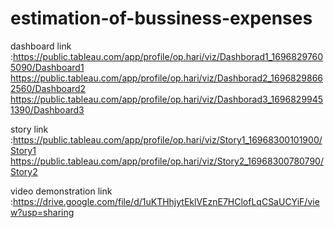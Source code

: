 # estimation-of-bussiness-expenses


dashboard link :https://public.tableau.com/app/profile/op.hari/viz/Dashborad1_16968297605090/Dashboard1 
                https://public.tableau.com/app/profile/op.hari/viz/Dashborad2_16968298662560/Dashboard2
                https://public.tableau.com/app/profile/op.hari/viz/Dashborad3_16968299451390/Dashboard3 

story link :https://public.tableau.com/app/profile/op.hari/viz/Story1_16968300101900/Story1
            https://public.tableau.com/app/profile/op.hari/viz/Story2_16968300780790/Story2

video demonstration link :https://drive.google.com/file/d/1uKTHhjytEklVEznE7HClofLqCSaUCYiF/view?usp=sharing
